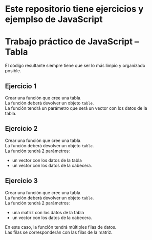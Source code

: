 # Este repositorio tiene ejercicios y ejemplso de JavaScript

# Trabajo práctico de JavaScript – Tabla

El código resultante siempre tiene que ser lo más limpio y organizado posible.

## Ejercicio 1

Crear una función que cree una tabla.  
La función deberá devolver un objeto `table`.  
La función tendrá un parámetro que será un vector con los datos de la tabla.

## Ejercicio 2

Crear una función que cree una tabla.  
La función deberá devolver un objeto `table`.  
La función tendrá 2 parámetros:
- un vector con los datos de la tabla
- un vector con los datos de la cabecera.

## Ejercicio 3

Crear una función que cree una tabla.  
La función deberá devolver un objeto `table`.  
La función tendrá 2 parámetros:
- una matriz con los datos de la tabla
- un vector con los datos de la cabecera.

En este caso, la función tendrá múltiples filas de datos.  
Las filas se corresponderán con las filas de la matriz.
